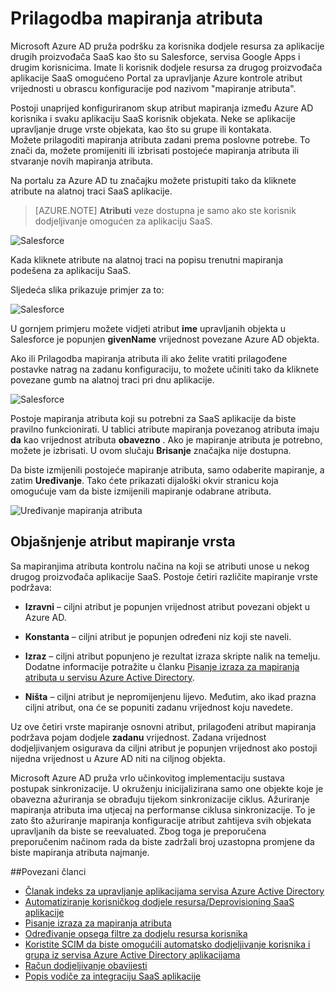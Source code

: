 <properties
    pageTitle="Prilagodba mapiranja atributa | Microsoft Azure"
    description="Saznajte što mapiranja atributa SaaS aplikacije u Azure Active Directory kako možete ih izmijeniti da biste riješili poslovne potrebe."
    services="active-directory"
    documentationCenter=""
    authors="markusvi"
    manager="femila"
    editor=""/>

<tags
    ms.service="active-directory"
    ms.workload="identity"
    ms.tgt_pltfrm="na"
    ms.devlang="na"
    ms.topic="article"
    ms.date="10/10/2016"
    ms.author="markusvi"/>


# <a name="customizing-attribute-mappings"></a>Prilagodba mapiranja atributa


Microsoft Azure AD pruža podršku za korisnika dodjele resursa za aplikacije drugih proizvođača SaaS kao što su Salesforce, servisa Google Apps i drugim korisnicima. Imate li korisnik dodjele resursa za drugog proizvođača aplikacije SaaS omogućeno Portal za upravljanje Azure kontrole atribut vrijednosti u obrascu konfiguracije pod nazivom "mapiranje atributa".

Postoji unaprijed konfiguriranom skup atribut mapiranja između Azure AD korisnika i svaku aplikaciju SaaS korisnik objekata. Neke se aplikacije upravljanje druge vrste objekata, kao što su grupe ili kontakata. <br> 
Možete prilagoditi mapiranja atributa zadani prema poslovne potrebe. To znači da, možete promijeniti ili izbrisati postojeće mapiranja atributa ili stvaranje novih mapiranja atributa.

Na portalu za Azure AD tu značajku možete pristupiti tako da kliknete atribute na alatnoj traci SaaS aplikacije.

> [AZURE.NOTE] **Atributi** veze dostupna je samo ako ste korisnik dodjeljivanje omogućen za aplikaciju SaaS. 


![Salesforce][1] 


Kada kliknete atribute na alatnoj traci na popisu trenutni mapiranja podešena za aplikaciju SaaS.

Sljedeća slika prikazuje primjer za to:



![Salesforce][2]  


U gornjem primjeru možete vidjeti atribut **ime** upravljanih objekta u Salesforce je popunjen **givenName** vrijednost povezane Azure AD objekta.

Ako ili Prilagodba mapiranja atributa ili ako želite vratiti prilagođene postavke natrag na zadanu konfiguraciju, to možete učiniti tako da kliknete povezane gumb na alatnoj traci pri dnu aplikacije.


![Salesforce][3]  


Postoje mapiranja atributa koji su potrebni za SaaS aplikacije da biste pravilno funkcionirati. U tablici atribute mapiranja povezanog atributa imaju **da** kao vrijednost atributa **obavezno** . Ako je mapiranje atributa je potrebno, možete je izbrisati. U ovom slučaju **Brisanje** značajka nije dostupna.

Da biste izmijenili postojeće mapiranje atributa, samo odaberite mapiranje, a zatim **Uređivanje**. Tako ćete prikazati dijaloški okvir stranicu koja omogućuje vam da biste izmijenili mapiranje odabrane atributa.


![Uređivanje mapiranja atributa][4]  



## <a name="understanding-attribute-mapping-types"></a>Objašnjenje atribut mapiranje vrsta


Sa mapiranjima atributa kontrolu načina na koji se atributi unose u nekog drugog proizvođača aplikacije SaaS. Postoje četiri različite mapiranje vrste podržava:

- **Izravni** – ciljni atribut je popunjen vrijednost atribut povezani objekt u Azure AD.


- **Konstanta** – ciljni atribut je popunjen određeni niz koji ste naveli.


- **Izraz** – ciljni atribut popunjeno je rezultat izraza skripte nalik na temelju. Dodatne informacije potražite u članku [Pisanje izraza za mapiranja atributa u servisu Azure Active Directory](active-directory-saas-writing-expressions-for-attribute-mappings.md).


- **Ništa** – ciljni atribut je nepromijenjenu lijevo. Međutim, ako ikad prazna ciljni atribut, ona će se popuniti zadanu vrijednost koju navedete.



Uz ove četiri vrste mapiranje osnovni atribut, prilagođeni atribut mapiranja podržava pojam dodjele **zadanu** vrijednost. Zadana vrijednost dodjeljivanjem osigurava da ciljni atribut je popunjen vrijednost ako postoji nijedna vrijednost u Azure AD niti na ciljnog objekta.

Microsoft Azure AD pruža vrlo učinkovitog implementaciju sustava postupak sinkronizacije. U okruženju inicijalizirana samo one objekte koje je obavezna ažuriranja se obrađuju tijekom sinkronizacije ciklus. Ažuriranje mapiranja atributa ima utjecaj na performanse ciklusa sinkronizacije. To je zato što ažuriranje mapiranja konfiguracije atribut zahtijeva svih objekata upravljanih da biste se reevaluated. Zbog toga je preporučena preporučenim načinom rada da biste zadržali broj uzastopna promjene da biste mapiranja atributa najmanje.


##<a name="related-articles"></a>Povezani članci

- [Članak indeks za upravljanje aplikacijama servisa Azure Active Directory](active-directory-apps-index.md)
- [Automatiziranje korisničkog dodjele resursa/Deprovisioning SaaS aplikacije](active-directory-saas-app-provisioning.md)
- [Pisanje izraza za mapiranja atributa](active-directory-saas-writing-expressions-for-attribute-mappings.md)
- [Određivanje opsega filtre za dodjelu resursa korisnika](active-directory-saas-scoping-filters.md)
- [Koristite SCIM da biste omogućili automatsko dodjeljivanje korisnika i grupa iz servisa Azure Active Directory aplikacijama](active-directory-scim-provisioning.md)
- [Račun dodjeljivanje obavijesti](active-directory-saas-account-provisioning-notifications.md)
- [Popis vodiče za integraciju SaaS aplikacije](active-directory-saas-tutorial-list.md)


<!--Image references-->
[1]: ./media/active-directory-saas-customizing-attribute-mappings/ic765497.png
[2]: ./media/active-directory-saas-customizing-attribute-mappings/ic775419.png
[3]: ./media/active-directory-saas-customizing-attribute-mappings/ic775420.png
[4]: ./media/active-directory-saas-customizing-attribute-mappings/ic775421.png
